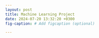 ```yaml
---
layout: post
title: Machine Learning Project
date: 2024-07-20 13:32:20 +0300
fig-caption: # Add figcaption (optional)

---
```

